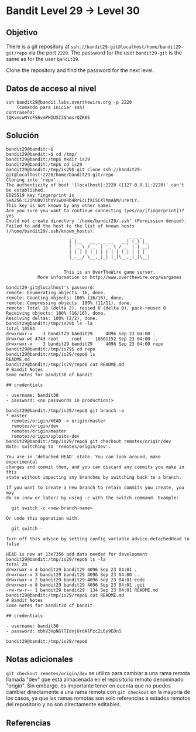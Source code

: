 # Bandit Level 29 → Level 30
## Objetivo
There is a git repository at `ssh://bandit29-git@localhost/home/bandit29-git/repo` via the port `2220`. The password for the user `bandit29-git` is the same as for the user `bandit29`.

Clone the repository and find the password for the next level.
## Datos de acceso al nivel
```
ssh bandit29@bandit.labs.overthewire.org -p 2220 
	(comando para iniciar ssh)
contraseña: 
tQKvmcwNYcFS6vmPHIUSI3ShmsrQZK8S
```
## Solución 
```pwd
bandit29@bandit:~$
bandit29@bandit:~$ cd /tmp/
bandit29@bandit:/tmp$ mkdir is29
bandit29@bandit:/tmp$ cd is29
bandit29@bandit:/tmp/is29$ git clone ssh://bandit29-git@localhost:2220/home/bandit29-git/repo
Cloning into 'repo'...
The authenticity of host '[localhost]:2220 ([127.0.0.1]:2220)' can't be established.
ED25519 key fingerprint is SHA256:C2ihUBV7ihnV1wUXRb4RrEcLfXC5CXlhmAAM/urerLY.
This key is not known by any other names
Are you sure you want to continue connecting (yes/no/[fingerprint])? yes
Could not create directory '/home/bandit29/.ssh' (Permission denied).
Failed to add the host to the list of known hosts (/home/bandit29/.ssh/known_hosts).
                         _                     _ _ _
                        | |__   __ _ _ __   __| (_) |_
                        | '_ \ / _` | '_ \ / _` | | __|
                        | |_) | (_| | | | | (_| | | |_
                        |_.__/ \__,_|_| |_|\__,_|_|\__|


                      This is an OverTheWire game server.
            More information on http://www.overthewire.org/wargames

bandit29-git@localhost's password:
remote: Enumerating objects: 16, done.
remote: Counting objects: 100% (16/16), done.
remote: Compressing objects: 100% (11/11), done.
remote: Total 16 (delta 2), reused 0 (delta 0), pack-reused 0
Receiving objects: 100% (16/16), done.
Resolving deltas: 100% (2/2), done.
bandit29@bandit:/tmp/is29$ ls -la
total 10564
drwxrwxr-x    3 bandit29 bandit29     4096 Sep 23 04:00 .
drwxrwx-wt 4743 root     root     10801152 Sep 23 04:00 ..
drwxrwxr-x    3 bandit29 bandit29     4096 Sep 23 04:00 repo
bandit29@bandit:/tmp/is29$ cd repo
bandit29@bandit:/tmp/is29/repo$ ls
README.md
bandit29@bandit:/tmp/is29/repo$ cat README.md
# Bandit Notes
Some notes for bandit30 of bandit.

## credentials

- username: bandit30
- password: <no passwords in production!>

bandit29@bandit:/tmp/is29/repo$ git branch -a
* master
  remotes/origin/HEAD -> origin/master
  remotes/origin/dev
  remotes/origin/master
  remotes/origin/sploits-dev
bandit29@bandit:/tmp/is29/repo$ git checkout remotes/origin/dev
Note: switching to 'remotes/origin/dev'.

You are in 'detached HEAD' state. You can look around, make experimental
changes and commit them, and you can discard any commits you make in this
state without impacting any branches by switching back to a branch.

If you want to create a new branch to retain commits you create, you may
do so (now or later) by using -c with the switch command. Example:

  git switch -c <new-branch-name>

Or undo this operation with:

  git switch -

Turn off this advice by setting config variable advice.detachedHead to false

HEAD is now at 13e7356 add data needed for development
bandit29@bandit:/tmp/is29/repo$ ls -la
total 20
drwxrwxr-x 4 bandit29 bandit29 4096 Sep 23 04:01 .
drwxrwxr-x 3 bandit29 bandit29 4096 Sep 23 04:00 ..
drwxrwxr-x 2 bandit29 bandit29 4096 Sep 23 04:01 code
drwxrwxr-x 8 bandit29 bandit29 4096 Sep 23 04:01 .git
-rw-rw-r-- 1 bandit29 bandit29  134 Sep 23 04:01 README.md
bandit29@bandit:/tmp/is29/repo$ cat README.md
# Bandit Notes
Some notes for bandit30 of bandit.

## credentials

- username: bandit30
- password: xbhV3HpNGlTIdnjUrdAlPzc2L6y9EOnS

bandit29@bandit:/tmp/is29/repo$
```

## Notas adicionales
`git checkout remotes/origin/dev` se utiliza para cambiar a una rama remota llamada "dev" que está almacenada en el repositorio remoto denominado "origin". Sin embargo, es importante tener en cuenta que no puedes cambiar directamente a una rama remota con `git checkout` en la mayoría de los casos, ya que las ramas remotas son solo referencias a estados remotos del repositorio y no son directamente editables.
## Referencias
